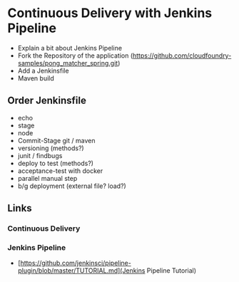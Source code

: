 # Continuous Delivery with Jenkins Pipeline
* Explain a bit about Jenkins Pipeline
* Fork the Repository of the application (https://github.com/cloudfoundry-samples/pong_matcher_spring.git)
* Add a Jenkinsfile
* Maven build

## Order Jenkinsfile
* echo
* stage
* node
* Commit-Stage git / maven
* versioning (methods?)
* junit / findbugs
* deploy to test (methods?)
* acceptance-test with docker
* parallel manual step
* b/g deployment (external file? load?)


## Links

### Continuous Delivery
### Jenkins Pipeline
* [https://github.com/jenkinsci/pipeline-plugin/blob/master/TUTORIAL.md](Jenkins Pipeline Tutorial)
